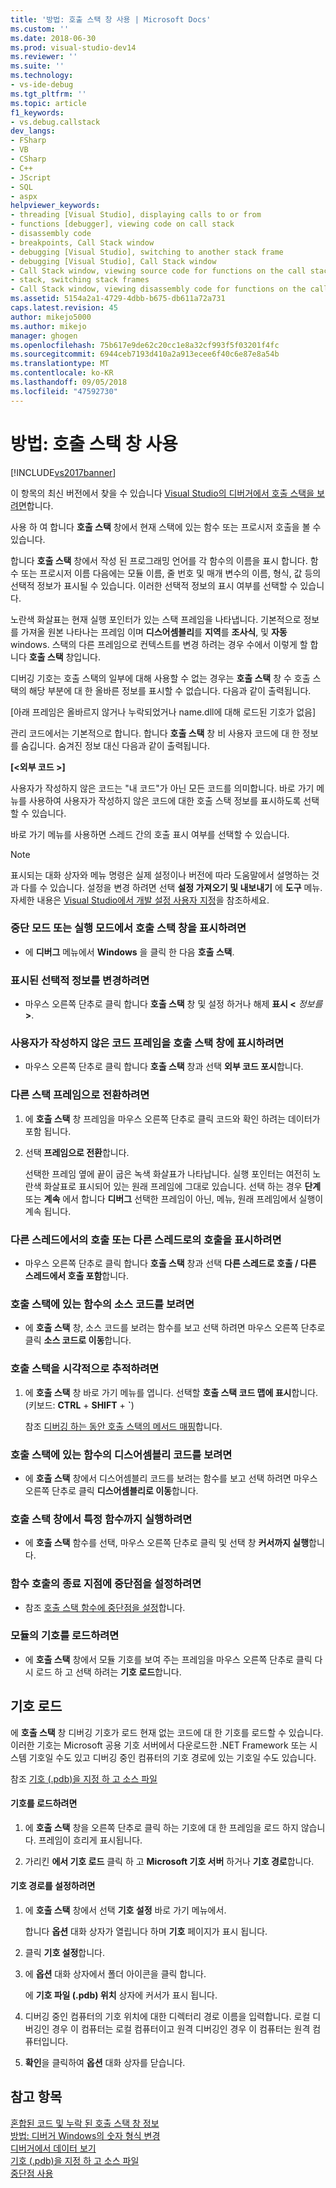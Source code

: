 ```yaml
---
title: '방법: 호출 스택 창 사용 | Microsoft Docs'
ms.custom: ''
ms.date: 2018-06-30
ms.prod: visual-studio-dev14
ms.reviewer: ''
ms.suite: ''
ms.technology:
- vs-ide-debug
ms.tgt_pltfrm: ''
ms.topic: article
f1_keywords:
- vs.debug.callstack
dev_langs:
- FSharp
- VB
- CSharp
- C++
- JScript
- SQL
- aspx
helpviewer_keywords:
- threading [Visual Studio], displaying calls to or from
- functions [debugger], viewing code on call stack
- disassembly code
- breakpoints, Call Stack window
- debugging [Visual Studio], switching to another stack frame
- debugging [Visual Studio], Call Stack window
- Call Stack window, viewing source code for functions on the call stack
- stack, switching stack frames
- Call Stack window, viewing disassembly code for functions on the call stack
ms.assetid: 5154a2a1-4729-4dbb-b675-db611a72a731
caps.latest.revision: 45
author: mikejo5000
ms.author: mikejo
manager: ghogen
ms.openlocfilehash: 75b617e9de62c20cc1e8a32cf993f5f03201f4fc
ms.sourcegitcommit: 6944ceb7193d410a2a913ecee6f40c6e87e8a54b
ms.translationtype: MT
ms.contentlocale: ko-KR
ms.lasthandoff: 09/05/2018
ms.locfileid: "47592730"
---
```

# <a name="how-to-use-the-call-stack-window"></a>방법: 호출 스택 창 사용
[!INCLUDE[vs2017banner](../includes/vs2017banner.md)]

이 항목의 최신 버전에서 찾을 수 있습니다 [Visual Studio의 디버거에서 호출 스택을 보려면](https://docs.microsoft.com/visualstudio/debugger/how-to-use-the-call-stack-window)합니다.  
  
사용 하 여 합니다 **호출 스택** 창에서 현재 스택에 있는 함수 또는 프로시저 호출을 볼 수 있습니다.  
  
 합니다 **호출 스택** 창에서 작성 된 프로그래밍 언어를 각 함수의 이름을 표시 합니다. 함수 또는 프로시저 이름 다음에는 모듈 이름, 줄 번호 및 매개 변수의 이름, 형식, 값 등의 선택적 정보가 표시될 수 있습니다. 이러한 선택적 정보의 표시 여부를 선택할 수 있습니다.  
  
 노란색 화살표는 현재 실행 포인터가 있는 스택 프레임을 나타냅니다. 기본적으로 정보를 가져올 원본 나타나는 프레임 이며 **디스어셈블리**를 **지역**를 **조사식**, 및 **자동** windows. 스택의 다른 프레임으로 컨텍스트를 변경 하려는 경우 수에서 이렇게 할 합니다 **호출 스택** 창입니다.  
  
 디버깅 기호는 호출 스택의 일부에 대해 사용할 수 없는 경우는 **호출 스택** 창 수 호출 스택의 해당 부분에 대 한 올바른 정보를 표시할 수 없습니다. 다음과 같이 출력됩니다.  
  
 [아래 프레임은 올바르지 않거나 누락되었거나 name.dll에 대해 로드된 기호가 없음]  
  
 관리 코드에서는 기본적으로 합니다. 합니다 **호출 스택** 창 비 사용자 코드에 대 한 정보를 숨깁니다. 숨겨진 정보 대신 다음과 같이 출력됩니다.  
  
 **[\<외부 코드 >]**  
  
 사용자가 작성하지 않은 코드는 "내 코드"가 아닌 모든 코드를 의미합니다. 바로 가기 메뉴를 사용하여 사용자가 작성하지 않은 코드에 대한 호출 스택 정보를 표시하도록 선택할 수 있습니다.  
  
 바로 가기 메뉴를 사용하면 스레드 간의 호출 표시 여부를 선택할 수 있습니다.  
  
> [!NOTE]
>  표시되는 대화 상자와 메뉴 명령은 실제 설정이나 버전에 따라 도움말에서 설명하는 것과 다를 수 있습니다. 설정을 변경 하려면 선택 **설정 가져오기 및 내보내기** 에 **도구** 메뉴. 자세한 내용은 [Visual Studio에서 개발 설정 사용자 지정](http://msdn.microsoft.com/en-us/22c4debb-4e31-47a8-8f19-16f328d7dcd3)을 참조하세요.  
  
### <a name="to-display-the-call-stack-window-in-break-mode-or-in-run-mode"></a>중단 모드 또는 실행 모드에서 호출 스택 창을 표시하려면  
  
-   에 **디버그** 메뉴에서 **Windows** 을 클릭 한 다음 **호출 스택**.  
  
### <a name="to-change-the-optional-information-displayed"></a>표시된 선택적 정보를 변경하려면  
  
-   마우스 오른쪽 단추로 클릭 합니다 **호출 스택** 창 및 설정 하거나 해제 **표시 \<**  _정보를_ **>**.  
  
### <a name="to-display-non-user-code-frames-in-the-call-stack-window"></a>사용자가 작성하지 않은 코드 프레임을 호출 스택 창에 표시하려면  
  
-   마우스 오른쪽 단추로 클릭 합니다 **호출 스택** 창과 선택 **외부 코드 포시**합니다.  
  
### <a name="to-switch-to-another-stack-frame"></a>다른 스택 프레임으로 전환하려면  
  
1.  에 **호출 스택** 창 프레임을 마우스 오른쪽 단추로 클릭 코드와 확인 하려는 데이터가 포함 됩니다.  
  
2.  선택 **프레임으로 전환**합니다.  
  
     선택한 프레임 옆에 끝이 굽은 녹색 화살표가 나타납니다. 실행 포인터는 여전히 노란색 화살표로 표시되어 있는 원래 프레임에 그대로 있습니다. 선택 하는 경우 **단계** 또는 **계속** 에서 합니다 **디버그** 선택한 프레임이 아닌, 메뉴, 원래 프레임에서 실행이 계속 됩니다.  
  
### <a name="to-display-calls-to-or-from-another-thread"></a>다른 스레드에서의 호출 또는 다른 스레드로의 호출을 표시하려면  
  
-   마우스 오른쪽 단추로 클릭 합니다 **호출 스택** 창과 선택 **다른 스레드로 호출 / 다른 스레드에서 호출 포함**합니다.  
  
### <a name="to-view-the-source-code-for-a-function-on-the-call-stack"></a>호출 스택에 있는 함수의 소스 코드를 보려면  
  
-   에 **호출 스택** 창, 소스 코드를 보려는 함수를 보고 선택 하려면 마우스 오른쪽 단추로 클릭 **소스 코드로 이동**합니다.  
  
### <a name="to-visually-trace-the-call-stack"></a>호출 스택을 시각적으로 추적하려면  
  
1.  에 **호출 스택** 창 바로 가기 메뉴를 엽니다. 선택할 **호출 스택 코드 맵에 표시**합니다. (키보드: **CTRL** + **SHIFT** + **`**)  
  
     참조 [디버깅 하는 동안 호출 스택의 메서드 매핑](../debugger/map-methods-on-the-call-stack-while-debugging-in-visual-studio.md)합니다.  
  
### <a name="to-view-the-disassembly-code-for-a-function-on-the-call-stack"></a>호출 스택에 있는 함수의 디스어셈블리 코드를 보려면  
  
-   에 **호출 스택** 창에서 디스어셈블리 코드를 보려는 함수를 보고 선택 하려면 마우스 오른쪽 단추로 클릭 **디스어셈블리로 이동**합니다.  
  
### <a name="to-run-to-a-specific-function-from-the-call-stack-window"></a>호출 스택 창에서 특정 함수까지 실행하려면  
  
-  에 **호출 스택** 함수를 선택, 마우스 오른쪽 단추로 클릭 및 선택 창 **커서까지 실행**합니다.  
  
### <a name="to-set-a-breakpoint-on-the-exit-point-of-a-function-call"></a>함수 호출의 종료 지점에 중단점을 설정하려면  
  
-   참조 [호출 스택 함수에 중단점을 설정](../debugger/using-breakpoints.md#BKMK_Set_a_breakpoint_in_the_call_stack_window)합니다.  
  
### <a name="to-load-symbols-for-a-module"></a>모듈의 기호를 로드하려면  
  
-   에 **호출 스택** 창에서 모듈 기호를 보여 주는 프레임을 마우스 오른쪽 단추로 클릭 다시 로드 하 고 선택 하려는 **기호 로드**합니다.  
  
## <a name="loading-symbols"></a>기호 로드  
 에 **호출 스택** 창 디버깅 기호가 로드 현재 없는 코드에 대 한 기호를 로드할 수 있습니다. 이러한 기호는 Microsoft 공용 기호 서버에서 다운로드한 .NET Framework 또는 시스템 기호일 수도 있고 디버깅 중인 컴퓨터의 기호 경로에 있는 기호일 수도 있습니다.  
  
 참조 [기호 (.pdb)을 지정 하 고 소스 파일](../debugger/specify-symbol-dot-pdb-and-source-files-in-the-visual-studio-debugger.md)  
  
#### <a name="to-load-symbols"></a>기호를 로드하려면  
  
1.  에 **호출 스택** 창을 오른쪽 단추로 클릭 하는 기호에 대 한 프레임을 로드 하지 않습니다. 프레임이 흐리게 표시됩니다.  
  
2.  가리킨 **에서 기호 로드** 클릭 하 고 **Microsoft 기호 서버** 하거나 **기호 경로**합니다.  
  
#### <a name="to-set-the-symbol-path"></a>기호 경로를 설정하려면  
  
1.  에 **호출 스택** 창에서 선택 **기호 설정** 바로 가기 메뉴에서.  
  
     합니다 **옵션** 대화 상자가 열립니다 하며 **기호** 페이지가 표시 됩니다.  
  
2.  클릭 **기호 설정**합니다.  
  
3.  에 **옵션** 대화 상자에서 폴더 아이콘을 클릭 합니다.  
  
     에 **기호 파일 (.pdb) 위치** 상자에 커서가 표시 됩니다.  
  
4.  디버깅 중인 컴퓨터의 기호 위치에 대한 디렉터리 경로 이름을 입력합니다. 로컬 디버깅인 경우 이 컴퓨터는 로컬 컴퓨터이고 원격 디버깅인 경우 이 컴퓨터는 원격 컴퓨터입니다.  
  
5.  **확인**을 클릭하여 **옵션** 대화 상자를 닫습니다.  
  
## <a name="see-also"></a>참고 항목  
 [혼합된 코드 및 누락 된 호출 스택 창 정보](../debugger/mixed-code-and-missing-information-in-the-call-stack-window.md)   
 [방법: 디버거 Windows의 숫자 형식 변경](http://msdn.microsoft.com/library/cd593847-a625-411d-a430-b798346ef18f)   
 [디버거에서 데이터 보기](../debugger/viewing-data-in-the-debugger.md)   
 [기호 (.pdb)을 지정 하 고 소스 파일](../debugger/specify-symbol-dot-pdb-and-source-files-in-the-visual-studio-debugger.md)   
 [중단점 사용](../debugger/using-breakpoints.md)





